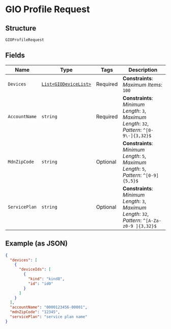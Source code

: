 
# GIO Profile Request

## Structure

`GIOProfileRequest`

## Fields

| Name | Type | Tags | Description |
|  --- | --- | --- | --- |
| `Devices` | [`List<GIODeviceList>`](../../doc/models/gio-device-list.md) | Required | **Constraints**: *Maximum Items*: `100` |
| `AccountName` | `string` | Required | **Constraints**: *Minimum Length*: `3`, *Maximum Length*: `32`, *Pattern*: `^[0-9\-]{3,32}$` |
| `MdnZipCode` | `string` | Optional | **Constraints**: *Minimum Length*: `5`, *Maximum Length*: `5`, *Pattern*: `^[0-9]{5,5}$` |
| `ServicePlan` | `string` | Optional | **Constraints**: *Minimum Length*: `3`, *Maximum Length*: `32`, *Pattern*: `^[A-Za-z0-9 ]{3,32}$` |

## Example (as JSON)

```json
{
  "devices": [
    {
      "deviceIds": [
        {
          "kind": "kind8",
          "id": "id0"
        }
      ]
    }
  ],
  "accountName": "0000123456-00001",
  "mdnZipCode": "12345",
  "servicePlan": "service plan name"
}
```

